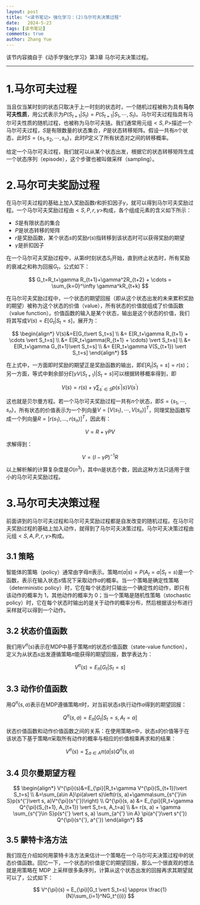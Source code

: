 ```yaml
---
layout: post
title: "<读书笔记> 强化学习：(2)马尔可夫决策过程"
date:   2024-5-23
tags: [读书笔记]
comments: true
author: Zhang Yue
---
```


该节内容摘自于《动手学强化学习》第3章 马尔可夫决策过程。

-------------------
# 1.马尔可夫过程

当且仅当某时刻的状态只取决于上一时刻的状态时，一个随机过程被称为具有**马尔可夫性质**，用公式表示为$P(S_{t+1}\vert S_t)=P(S_{t+1}\vert S_1,\cdots,S_t)$。马尔可夫过程指具有马尔可夫性质的随机过程，也被称为马尔可夫链。我们通常用元组$<S, P>$描述一个马尔可夫过程，$S$是有限数量的状态集合，$P$是状态转移矩阵。假设一共有$n$个状态，此时$S=\{s_1,s_2,\cdots,s_n\}$，此时$P$定义了所有状态对之间的转移概率。

给定一个马尔可夫过程，我们就可以从某个状态出发，根据它的状态转移矩阵生成一个状态序列（episode），这个步骤也被叫做采样（sampling）。

# 2.马尔可夫奖励过程

在马尔可夫过程的基础上加入奖励函数$r$和折扣因子$\gamma$，就可以得到马尔可夫奖励过程。一个马尔可夫奖励过程由$<S,P,r,\gamma>$构成，各个组成元素的含义如下所示：
- $S$是有限状态的集合
- $P$是状态转移的矩阵
- $r$是奖励函数，某个状态$s$的奖励$r(s)$指转移到该状态时可以获得奖励的期望
- $\gamma$是折扣因子

在一个马尔可夫奖励过程中，从第$t$时刻状态$S_t$开始，直到终止状态时，所有奖励的衰减之和称为回报$G_t$，公式如下：

$$
G_t=R_t+\gamma R_{t+1}+\gamma^2R_{t+2} + \cdots = \sum_{k=0}^\infty \gamma^kR_{t+k}
$$

在马尔可夫奖励过程中，一个状态的期望回报（即从这个状态出发的未来累积奖励的期望）被称为这个状态的价值（value），所有状态的价值就组成了价值函数（value function）。价值函数的输入是某个状态，输出是这个状态的价值，我们将其写成$V(s)=E[G_t\vert S_t=s]$，展开为：

$$
\begin{align*}
V(s)&=E[G_t\vert S_t=s] \\
&= E[R_t+\gamma R_{t+1} + \cdots \vert S_t=s] \\
&= E[R_t+\gamma(R_{t+1} + \cdots)  \vert S_t=s] \\
&= E[R_t+\gamma G_{t+1}\vert S_t=s] \\
&= E[R_t+\gamma V(S_{t+1}) \vert S_t=s]
\end{align*}
$$

在上式中，一方面即时奖励的期望正是奖励函数的输出，即$E[R_t\vert S_t=s]=r(s)$；另一方面，等式中剩余部分$E[\gamma V(S_{t+1}) \vert S_t=s]$可以根据转移概率得到，即

$$
V(s)=r(s) + \gamma \sum_{s^{'}\in S}p(s^{'}\vert s) V(s^{'})
$$

这也就是贝尔曼方程。若一个马尔可夫奖励过程一共有$n$个状态，即$S=\{s_1,\cdots,s_n\}$，所有状态的价值表示为一个列向量$V=[V(s_1),\cdots, V(s_n)]^T$，同理奖励函数写成一个列向量$R=[r(s_1), \dots, r(s_n)]^T$，因此有：

$$
V=R+\gamma P V
$$

求解得到：

$$
V=(I-\gamma P)^{-1}R
$$

以上解析解的计算复杂度是$O(n^3)$，其中$n$是状态个数，因此这种方法只适用于很小的马尔可夫奖励过程。

# 3.马尔可夫决策过程

前面讲到的马尔可夫过程和马尔可夫奖励过程都是自发改变的随机过程。在马尔可夫奖励过程的基础上加入动作，就得到了马尔可夫决策过程。马尔可夫决策过程由元组$<S, A, P, r, \gamma>$构成。

## 3.1 策略
智能体的策略（policy）通常由字母$\pi$表示。策略$\pi(a \vert s)=P(A_t=a\vert S_t=s)$是一个函数，表示在输入状态$s$情况下采取动作$a$的概率。当一个策略是确定性策略（deterministic policy）时，它在每个状态时只输出一个确定性的动作，即只有该动作的概率为 1，其他动作的概率为 0；当一个策略是随机性策略（stochastic policy）时，它在每个状态时输出的是关于动作的概率分布，然后根据该分布进行采样就可以得到一个动作。

## 3.2 状态价值函数
我们用$V^\pi(s)$表示在MDP中基于策略$\pi$的状态价值函数（state-value function），定义为从状态$s$出发遵循策略$\pi$能获得的期望回报，数学表达为：

$$
V^\pi(s)=E_{\pi}[G_t \vert S_t=s]
$$

## 3.3 动作价值函数
用$Q^{\pi}(s, a)$表示在MDP遵循策略$\pi$时，对当前状态$s$执行动作$a$得到的期望回报：

$$
Q^{\pi}(s, a)=E_{\pi}[G_t \vert S_t=s, A_t=a]
$$

状态价值函数和动作价值函数之间的关系：在使用策略$\pi$中，状态$s$的价值等于在该状态下基于策略$\pi$采取所有动作的概率与相应的价值相乘再求和的结果：

$$
V^{\pi}(s)=\sum_{a\in A}\pi(a \vert s)Q^{\pi}(s, a)
$$

## 3.4 贝尔曼期望方程

$$
\begin{align*}
V^{\pi}(s)&=E_{\pi}[R_t+\gamma V^{\pi}(S_{t+1})\vert S_t=s] \\
&=\sum_{a\in A}\pi(a\vert s)\left(r(s, a)+\gamma\sum_{s^{'}\in S}p(s^{'}\vert s, a)V^{\pi}(s^{'})\right) \\
Q^{\pi}(s, a) &= E_{\pi}[R_t+\gamma Q^{\pi}(S_{t+1}, A_{t+1}) \vert S_t=s, A_t=a] \\
&= r(s, a) + \gamma \sum_{s^{'}\in S}p(s^{'} \vert s, a) \sum_{a^{'} \in A} \pi(a^{'}\vert s^{'}) Q^{\pi}(s^{'}, a^{'})
\end{align*}
$$

## 3.5 蒙特卡洛方法
我们现在介绍如何用蒙特卡洛方法来估计一个策略在一个马尔可夫决策过程中的状态价值函数。回忆一下，一个状态的价值是它的期望回报，那么一个很直观的想法就是用策略在 MDP 上采样很多条序列，计算从这个状态出发的回报再求其期望就可以了，公式如下：

$$
V^{\pi}(s) = E_{\pi}[G_t \vert S_t=s] \approx \frac{1}{N}\sum_{i=1}^NG_t^{(i)}
$$

